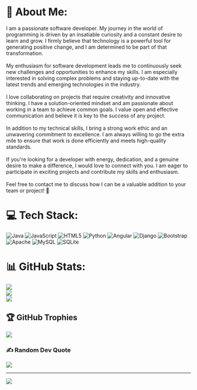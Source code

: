 # 💫 About Me:
I am a passionate software developer. My journey in the world of programming is driven by an insatiable curiosity and a constant desire to learn and grow. I firmly believe that technology is a powerful tool for generating positive change, and I am determined to be part of that transformation.<br><br>My enthusiasm for software development leads me to continuously seek new challenges and opportunities to enhance my skills. I am especially interested in solving complex problems and staying up-to-date with the latest trends and emerging technologies in the industry.<br><br>I love collaborating on projects that require creativity and innovative thinking. I have a solution-oriented mindset and am passionate about working in a team to achieve common goals. I value open and effective communication and believe it is key to the success of any project.<br><br>In addition to my technical skills, I bring a strong work ethic and an unwavering commitment to excellence. I am always willing to go the extra mile to ensure that work is done efficiently and meets high-quality standards.<br><br>If you're looking for a developer with energy, dedication, and a genuine desire to make a difference, I would love to connect with you. I am eager to participate in exciting projects and contribute my skills and enthusiasm.<br><br>Feel free to contact me to discuss how I can be a valuable addition to your team or project! 🚀


# 💻 Tech Stack:
![Java](https://img.shields.io/badge/java-%23ED8B00.svg?style=for-the-badge&logo=openjdk&logoColor=white) ![JavaScript](https://img.shields.io/badge/javascript-%23323330.svg?style=for-the-badge&logo=javascript&logoColor=%23F7DF1E) ![HTML5](https://img.shields.io/badge/html5-%23E34F26.svg?style=for-the-badge&logo=html5&logoColor=white) ![Python](https://img.shields.io/badge/python-3670A0?style=for-the-badge&logo=python&logoColor=ffdd54) ![Angular](https://img.shields.io/badge/angular-%23DD0031.svg?style=for-the-badge&logo=angular&logoColor=white) ![Django](https://img.shields.io/badge/django-%23092E20.svg?style=for-the-badge&logo=django&logoColor=white) ![Bootstrap](https://img.shields.io/badge/bootstrap-%238511FA.svg?style=for-the-badge&logo=bootstrap&logoColor=white) ![Apache](https://img.shields.io/badge/apache-%23D42029.svg?style=for-the-badge&logo=apache&logoColor=white) ![MySQL](https://img.shields.io/badge/mysql-4479A1.svg?style=for-the-badge&logo=mysql&logoColor=white) ![SQLite](https://img.shields.io/badge/sqlite-%2307405e.svg?style=for-the-badge&logo=sqlite&logoColor=white)
# 📊 GitHub Stats:
![](https://github-readme-stats.vercel.app/api?username=chavarriit&theme=tokyonight&hide_border=false&include_all_commits=false&count_private=false)<br/>
![](https://github-readme-streak-stats.herokuapp.com/?user=chavarriit&theme=tokyonight&hide_border=false)<br/>
![](https://github-readme-stats.vercel.app/api/top-langs/?username=chavarriit&theme=tokyonight&hide_border=false&include_all_commits=false&count_private=false&layout=compact)

## 🏆 GitHub Trophies
![](https://github-profile-trophy.vercel.app/?username=chavarriit&theme=nord&no-frame=false&no-bg=true&margin-w=4)

### ✍️ Random Dev Quote
![](https://quotes-github-readme.vercel.app/api?type=horizontal&theme=radical)

---
[![](https://visitcount.itsvg.in/api?id=chavarriit&icon=0&color=0)](https://visitcount.itsvg.in)

<!-- Proudly created with GPRM ( https://gprm.itsvg.in ) -->
